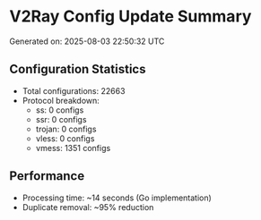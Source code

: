 # V2Ray Config Update Summary
Generated on: 2025-08-03 22:50:32 UTC

## Configuration Statistics
- Total configurations: 22663
- Protocol breakdown:
  - ss: 0 configs
  - ssr: 0 configs
  - trojan: 0 configs
  - vless: 0 configs
  - vmess: 1351 configs

## Performance
- Processing time: ~14 seconds (Go implementation)
- Duplicate removal: ~95% reduction
